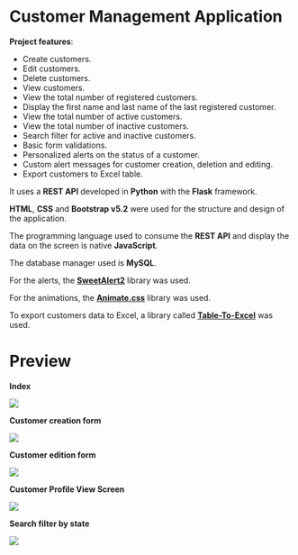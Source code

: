 # Customer Management Application

**Project features**:

- Create customers.
- Edit customers.
- Delete customers.
- View customers.
- View the total number of registered customers.
- Display the first name and last name of the last registered customer.
- View the total number of active customers.
- View the total number of inactive customers.
- Search filter for active and inactive customers.
- Basic form validations.
- Personalized alerts on the status of a customer.
- Custom alert messages for customer creation, deletion and editing.
- Export customers to Excel table.

It uses a **REST API** developed in **Python** with the **Flask** framework.

**HTML**, **CSS** and **Bootstrap v5.2** were used for the structure and design of the application.

The programming language used to consume the **REST API** and display the data on the screen is native **JavaScript**.

The database manager used is **MySQL**.

For the alerts, the **[SweetAlert2](https://sweetalert2.github.io/)** library was used.

For the animations, the **[Animate.css](https://animate.style/)** library was used.

To export customers data to Excel, a library called **[Table-To-Excel](https://github.com/linways/table-to-excel)** was used.

# Preview

**Index**

![](https://i.imgur.com/VElyLK4.png)

**Customer creation form**

![](https://i.imgur.com/8Er7exl.png)

**Customer edition form**

![](https://i.imgur.com/BqHv2AE.png)

**Customer Profile View Screen**

![](https://i.imgur.com/UOySu7v.png)

**Search filter by state**

![](https://i.imgur.com/ZQJ6Alt.png)

